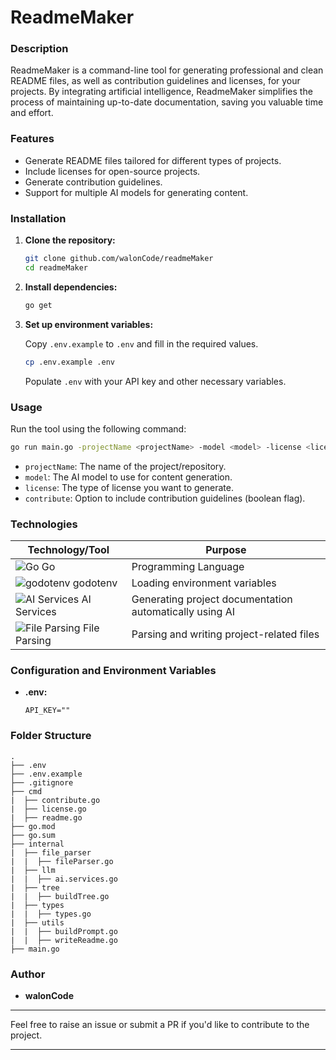 # ReadmeMaker

### Description

ReadmeMaker is a command-line tool for generating professional and clean README files, as well as contribution guidelines and licenses, for your projects. By integrating artificial intelligence, ReadmeMaker simplifies the process of maintaining up-to-date documentation, saving you valuable time and effort.

### Features

- Generate README files tailored for different types of projects.
- Include licenses for open-source projects.
- Generate contribution guidelines.
- Support for multiple AI models for generating content.

### Installation

1. **Clone the repository:**

    ```bash
    git clone github.com/walonCode/readmeMaker
    cd readmeMaker
    ```

2. **Install dependencies:**

    ```bash
    go get
    ```

3. **Set up environment variables:**

    Copy `.env.example` to `.env` and fill in the required values.

    ```bash
    cp .env.example .env
    ```

    Populate `.env` with your API key and other necessary variables.

### Usage

Run the tool using the following command:

```bash
go run main.go -projectName <projectName> -model <model> -license <license type> -contribute
```

- `projectName`: The name of the project/repository.
- `model`: The AI model to use for content generation.
- `license`: The type of license you want to generate.
- `contribute`: Option to include contribution guidelines (boolean flag).

### Technologies

| Technology/Tool                     | Purpose                                                                                           |
|-------------------------------------|---------------------------------------------------------------------------------------------------|
| ![Go](https://github.githubassets.com/images/icons/emoji/go.png) Go | Programming Language                                                         |
| ![godotenv](https://github.githubassets.com/images/icons/emoji/env.png) godotenv | Loading environment variables                                                              |
| ![AI Services](https://github.githubassets.com/images/icons/emoji/robot.png) AI Services | Generating project documentation automatically using AI                                      |
| ![File Parsing](https://github.githubassets.com/images/icons/emoji/file.png) File Parsing | Parsing and writing project-related files                                                  |

### Configuration and Environment Variables

- **.env:**

    ```plaintext
    API_KEY=""
    ```

### Folder Structure

```
.
├── .env
├── .env.example
├── .gitignore
├── cmd
|  ├── contribute.go
|  ├── license.go
|  ├── readme.go
├── go.mod
├── go.sum
├── internal
|  ├── file_parser
|  |  ├── fileParser.go
|  ├── llm
|  |  ├── ai.services.go
|  ├── tree
|  |  ├── buildTree.go
|  ├── types
|  |  ├── types.go
|  ├── utils
|  |  ├── buildPrompt.go
|  |  ├── writeReadme.go
├── main.go
```

### Author

- **walonCode**

---

Feel free to raise an issue or submit a PR if you'd like to contribute to the project.

---